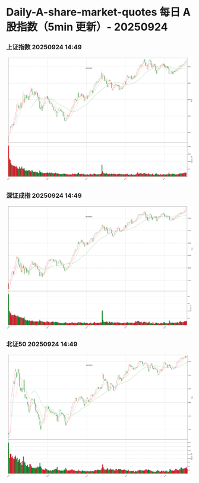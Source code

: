 
# Daily-A-share-market-quotes 每日 A 股指数（5min 更新）- 20250924

### 上证指数 20250924 14:49
![](./fig/2025/9/20250924-sh000001.png)

### 深证成指 20250924 14:49
![](./fig/2025/9/20250924-sz399001.png)

### 北证50 20250924 14:49
![](./fig/2025/9/20250924-bj899050.png)
